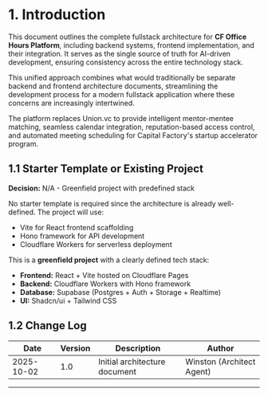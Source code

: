 # 1. Introduction

This document outlines the complete fullstack architecture for **CF Office Hours Platform**, including backend systems, frontend implementation, and their integration. It serves as the single source of truth for AI-driven development, ensuring consistency across the entire technology stack.

This unified approach combines what would traditionally be separate backend and frontend architecture documents, streamlining the development process for a modern fullstack application where these concerns are increasingly intertwined.

The platform replaces Union.vc to provide intelligent mentor-mentee matching, seamless calendar integration, reputation-based access control, and automated meeting scheduling for Capital Factory's startup accelerator program.

## 1.1 Starter Template or Existing Project

**Decision:** N/A - Greenfield project with predefined stack

No starter template is required since the architecture is already well-defined. The project will use:
- Vite for React frontend scaffolding
- Hono framework for API development
- Cloudflare Workers for serverless deployment

This is a **greenfield project** with a clearly defined tech stack:

- **Frontend:** React + Vite hosted on Cloudflare Pages
- **Backend:** Cloudflare Workers with Hono framework
- **Database:** Supabase (Postgres + Auth + Storage + Realtime)
- **UI:** Shadcn/ui + Tailwind CSS

## 1.2 Change Log

| Date | Version | Description | Author |
|------|---------|-------------|--------|
| 2025-10-02 | 1.0 | Initial architecture document | Winston (Architect Agent) |

---
